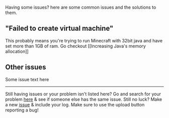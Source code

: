 Having some issues? here are some common issues and the solutions to them.

## "Failed to create virtual machine"
This probably means you're trying to run Minecraft with 32bit java and have set more than 1GB of ram. Go checkout [[Increasing Java's memory allocation]]

## Other issues
Some issue text here


***
Still having issues or your problem isn't listed here? Go and search for your problem [here](https://github.com/MultiMC/MultiMC5/issues) & see if someone else has the same issue. Still no luck? Make a new [issue](https://github.com/MultiMC/MultiMC5/issues/new) & include your log. Make sure to use the upload button reporting a bug!